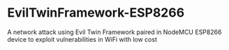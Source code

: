 # EvilTwinFramework-ESP8266
A network attack using Evil Twin Framework paired in NodeMCU ESP8266 device to exploit vulnerabilities in WiFi with low cost
